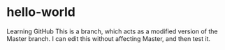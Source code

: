 hello-world
===========

Learning GitHub
This is a branch, which acts as a modified version of the Master branch. I can edit this without affecting Master, and then test it.
